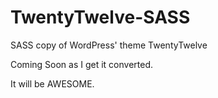 TwentyTwelve-SASS
=================

SASS copy of WordPress' theme TwentyTwelve

Coming Soon as I get it converted.

It will be AWESOME.